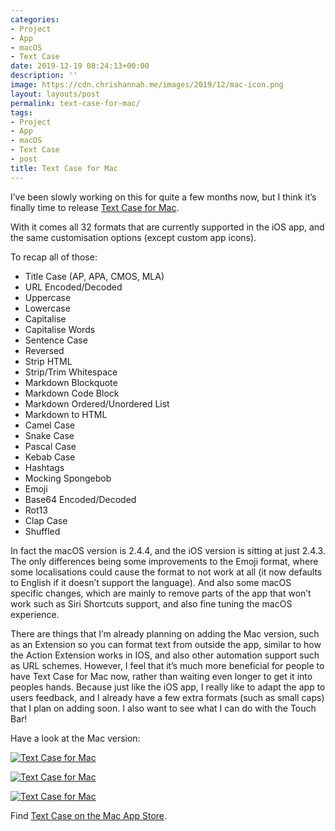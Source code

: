 ```yaml
---
categories:
- Project
- App
- macOS
- Text Case
date: 2019-12-19 08:24:13+00:00
description: ''
image: https://cdn.chrishannah.me/images/2019/12/mac-icon.png
layout: layouts/post
permalink: text-case-for-mac/
tags:
- Project
- App
- macOS
- Text Case
- post
title: Text Case for Mac
---
```


<p>I&#8217;ve been slowly working on this for quite a few months now, but I think it&#8217;s finally time to release <a href="https://apps.apple.com/us/app/text-case/id1492174677?ls=1&amp;mt=12">Text Case for Mac</a>.</p>
<p>With it comes all 32 formats that are currently supported in the iOS app, and the same customisation options (except custom app icons).</p>
<p>To recap all of those:</p>
<ul>
<li>Title Case (AP, APA, CMOS, MLA)</li>
<li>URL Encoded/Decoded</li>
<li>Uppercase</li>
<li>Lowercase</li>
<li>Capitalise</li>
<li>Capitalise Words</li>
<li>Sentence Case</li>
<li>Reversed</li>
<li>Strip HTML</li>
<li>Strip/Trim Whitespace</li>
<li>Markdown Blockquote</li>
<li>Markdown Code Block</li>
<li>Markdown Ordered/Unordered List</li>
<li>Markdown to HTML</li>
<li>Camel Case</li>
<li>Snake Case</li>
<li>Pascal Case</li>
<li>Kebab Case</li>
<li>Hashtags</li>
<li>Mocking Spongebob</li>
<li>Emoji</li>
<li>Base64 Encoded/Decoded</li>
<li>Rot13</li>
<li>Clap Case</li>
<li>Shuffled</li>
</ul>
<p>In fact the macOS version is 2.4.4, and the iOS version is sitting at just 2.4.3. The only differences being some improvements to the Emoji format, where some localisations could cause the format to not work at all (it now defaults to English if it doesn&#8217;t support the language). And also some macOS specific changes, which are mainly to remove parts of the app that won&#8217;t work such as Siri Shortcuts support, and also fine tuning the macOS experience.</p>
<p>There are things that I&#8217;m already planning on adding the Mac version, such as an Extension so you can format text from outside the app, similar to how the Action Extension works in IOS, and also other automation support such as URL schemes. However, I feel that it&#8217;s much more beneficial for people to have Text Case for Mac now, rather than waiting even longer to get it into peoples hands. Because just like the iOS app, I really like to adapt the app to users feedback, and I already have a few extra formats (such as small caps) that I plan on adding soon. I also want to see what I can do with the Touch Bar!</p>
<p>Have a look at the Mac version:</p>
<p><a href="https://cdn.chrishannah.me/images/2019/12/1.jpg"><img src="https://cdn.chrishannah.me/images/2019/12/1.jpg" alt="Text Case for Mac"></a></p>
<p><a href="https://cdn.chrishannah.me/images/2019/12/2.jpg"><img src="https://cdn.chrishannah.me/images/2019/12/2.jpg" alt="Text Case for Mac"></a></p>
<p><a href="https://cdn.chrishannah.me/images/2019/12/3.jpg"><img src="https://cdn.chrishannah.me/images/2019/12/3.jpg" alt="Text Case for Mac"></a></p>
<p>Find <a href="https://apps.apple.com/us/app/text-case/id1492174677?ls=1&amp;mt=12">Text Case on the Mac App Store</a>.</p>